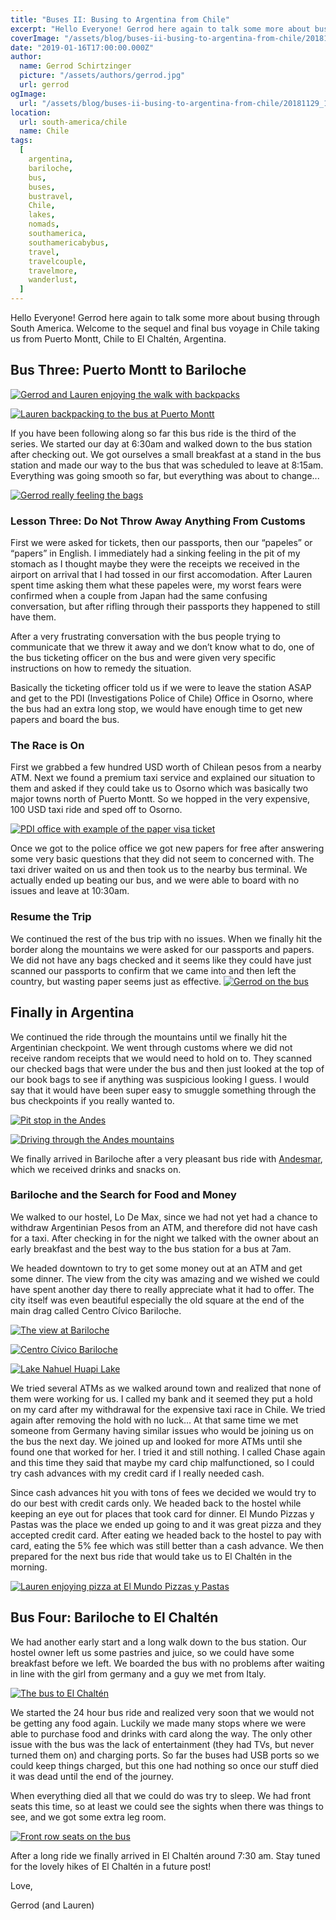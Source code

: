 ```yaml
---
title: "Buses II: Busing to Argentina from Chile"
excerpt: "Hello Everyone! Gerrod here again to talk some more about busing through South America. Welcome to the sequel..."
coverImage: "/assets/blog/buses-ii-busing-to-argentina-from-chile/20181129_125736.jpg"
date: "2019-01-16T17:00:00.000Z"
author:
  name: Gerrod Schirtzinger
  picture: "/assets/authors/gerrod.jpg"
  url: gerrod
ogImage:
  url: "/assets/blog/buses-ii-busing-to-argentina-from-chile/20181129_125736.jpg"
location:
  url: south-america/chile
  name: Chile
tags:
  [
    argentina,
    bariloche,
    bus,
    buses,
    bustravel,
    Chile,
    lakes,
    nomads,
    southamerica,
    southamericabybus,
    travel,
    travelcouple,
    travelmore,
    wanderlust,
  ]
---
```


Hello Everyone! Gerrod here again to talk some more about busing through South America. Welcome to the sequel and final bus voyage in Chile taking us from Puerto Montt, Chile to El Chaltén, Argentina.

## Bus Three: Puerto Montt to Bariloche

[![Gerrod and Lauren enjoying the walk with backpacks](/assets/blog/buses-ii-busing-to-argentina-from-chile/IMG_20181129_073342.jpg "Gerrod and Lauren enjoying the walk with backpacks")](/assets/blog/buses-ii-busing-to-argentina-from-chile/IMG_20181129_073342.jpg)

[![Lauren backpacking to the bus at Puerto Montt](/assets/blog/buses-ii-busing-to-argentina-from-chile/IMG_20181129_073324.jpg "Lauren backpacking to the bus at Puerto Montt")](/assets/blog/buses-ii-busing-to-argentina-from-chile/IMG_20181129_073324.jpg)

If you have been following along so far this bus ride is the third of the series. We started our day at 6:30am and walked down to the bus station after checking out. We got ourselves a small breakfast at a stand in the bus station and made our way to the bus that was scheduled to leave at 8:15am. Everything was going smooth so far, but everything was about to change...

[![Gerrod really feeling the bags](/assets/blog/buses-ii-busing-to-argentina-from-chile/IMG_20181129_073403.jpg "Gerrod really feeling the bags")](/assets/blog/buses-ii-busing-to-argentina-from-chile/IMG_20181129_073403.jpg)

### Lesson Three: Do Not Throw Away Anything From Customs

First we were asked for tickets, then our passports, then our “papeles” or “papers” in English. I immediately had a sinking feeling in the pit of my stomach as I thought maybe they were the receipts we received in the airport on arrival that I had tossed in our first accomodation. After Lauren spent time asking them what these papeles were, my worst fears were confirmed when a couple from Japan had the same confusing conversation, but after rifling through their passports they happened to still have them.

After a very frustrating conversation with the bus people trying to communicate that we threw it away and we don’t know what to do, one of the bus ticketing officer on the bus and were given very specific instructions on how to remedy the situation.

Basically the ticketing officer told us if we were to leave the station ASAP and get to the PDI (Investigations Police of Chile) Office in Osorno, where the bus had an extra long stop, we would have enough time to get new papers and board the bus.

### The Race is On

First we grabbed a few hundred USD worth of Chilean pesos from a nearby ATM. Next we found a premium taxi service and explained our situation to them and asked if they could take us to Osorno which was basically two major towns north of Puerto Montt. So we hopped in the very expensive, 100 USD taxi ride and sped off to Osorno.

[![PDI office with example of the paper visa ticket](/assets/blog/buses-ii-busing-to-argentina-from-chile/IMG_20181129_095030.jpg "PDI office with example of the paper visa ticket")](/assets/blog/buses-ii-busing-to-argentina-from-chile/IMG_20181129_095030.jpg)

Once we got to the police office we got new papers for free after answering some very basic questions that they did not seem to concerned with. The taxi driver waited on us and then took us to the nearby bus terminal. We actually ended up beating our bus, and we were able to board with no issues and leave at 10:30am.

### Resume the Trip

We continued the rest of the bus trip with no issues. When we finally hit the border along the mountains we were asked for our passports and papers. We did not have any bags checked and it seems like they could have just scanned our passports to confirm that we came into and then left the country, but wasting paper seems just as effective.
[![Gerrod on the bus](/assets/blog/buses-ii-busing-to-argentina-from-chile/20181129_125417.jpg "Gerrod on the bus")](/assets/blog/buses-ii-busing-to-argentina-from-chile/20181129_125417.jpg)

## Finally in Argentina

We continued the ride through the mountains until we finally hit the Argentinian checkpoint. We went through customs where we did not receive random receipts that we would need to hold on to. They scanned our checked bags that were under the bus and then just looked at the top of our book bags to see if anything was suspicious looking I guess. I would say that it would have been super easy to smuggle something through the bus checkpoints if you really wanted to.

[![Pit stop in the Andes](/assets/blog/buses-ii-busing-to-argentina-from-chile/20181129_125503.jpg "Pit stop in the Andes")](/assets/blog/buses-ii-busing-to-argentina-from-chile/20181129_125503.jpg)

[![Driving through the Andes mountains](/assets/blog/buses-ii-busing-to-argentina-from-chile/20181129_125736.jpg "Driving through the Andes mountains")](/assets/blog/buses-ii-busing-to-argentina-from-chile/20181129_125736.jpg)

We finally arrived in Bariloche after a very pleasant bus ride with [Andesmar](https://www.andesmar.com/en/), which we received drinks and snacks on.

### Bariloche and the Search for Food and Money

We walked to our hostel, Lo De Max, since we had not yet had a chance to withdraw Argentinian Pesos from an ATM, and therefore did not have cash for a taxi. After checking in for the night we talked with the owner about an early breakfast and the best way to the bus station for a bus at 7am.

We headed downtown to try to get some money out at an ATM and get some dinner. The view from the city was amazing and we wished we could have spent another day there to really appreciate what it had to offer. The city itself was even beautiful especially the old square at the end of the main drag called Centro Cívico Bariloche.

[![The view at Bariloche](/assets/blog/buses-ii-busing-to-argentina-from-chile/IMG_20181129_191711-PANO.jpg "The view at Bariloche")](/assets/blog/buses-ii-busing-to-argentina-from-chile/IMG_20181129_191711-PANO.jpg)

[![Centro Cívico Bariloche](/assets/blog/buses-ii-busing-to-argentina-from-chile/IMG_20181129_200303.jpg "Centro Cívico Bariloche")](/assets/blog/buses-ii-busing-to-argentina-from-chile/IMG_20181129_200303.jpg)

[![Lake Nahuel Huapi Lake](/assets/blog/buses-ii-busing-to-argentina-from-chile/IMG_20181129_200528.jpg "Lake Nahuel Huapi Lake")](/assets/blog/buses-ii-busing-to-argentina-from-chile/IMG_20181129_200528.jpg)

We tried several ATMs as we walked around town and realized that none of them were working for us. I called my bank and it seemed they put a hold on my card after my withdrawal for the expensive taxi race in Chile. We tried again after removing the hold with no luck… At that same time we met someone from Germany having similar issues who would be joining us on the bus the next day. We joined up and looked for more ATMs until she found one that worked for her. I tried it and still nothing. I called Chase again and this time they said that maybe my card chip malfunctioned, so I could try cash advances with my credit card if I really needed cash.

Since cash advances hit you with tons of fees we decided we would try to do our best with credit cards only. We headed back to the hostel while keeping an eye out for places that took card for dinner. El Mundo Pizzas y Pastas was the place we ended up going to and it was great pizza and they accepted credit card.
After eating we headed back to the hostel to pay with card, eating the 5% fee which was still better than a cash advance. We then prepared for the next bus ride that would take us to El Chaltén in the morning.

[![Lauren enjoying pizza at El Mundo Pizzas y Pastas](/assets/blog/buses-ii-busing-to-argentina-from-chile/IMG_20181129_212553.jpg "Lauren enjoying pizza at El Mundo Pizzas y Pastas")](/assets/blog/buses-ii-busing-to-argentina-from-chile/IMG_20181129_212553.jpg)

## Bus Four: Bariloche to El Chaltén

We had another early start and a long walk down to the bus station. Our hostel owner left us some pastries and juice, so we could have some breakfast before we left. We boarded the bus with no problems after waiting in line with the girl from germany and a guy we met from Italy.

[![The bus to El Chaltén](/assets/blog/buses-ii-busing-to-argentina-from-chile/IMG_20181130_141018.jpg "The bus to El Chaltén")](/assets/blog/buses-ii-busing-to-argentina-from-chile/IMG_20181130_141018.jpg)

We started the 24 hour bus ride and realized very soon that we would not be getting any food again. Luckily we made many stops where we were able to purchase food and drinks with card along the way. The only other issue with the bus was the lack of entertainment (they had TVs, but never turned them on) and charging ports. So far the buses had USB ports so we could keep things charged, but this one had nothing so once our stuff died it was dead until the end of the journey.

When everything died all that we could do was try to sleep. We had front seats this time, so at least we could see the sights when there was things to see, and we got some extra leg room.

[![Front row seats on the bus](/assets/blog/buses-ii-busing-to-argentina-from-chile/20181130_145453.jpg "Front row seats on the bus")](/assets/blog/buses-ii-busing-to-argentina-from-chile/20181130_145453.jpg)

After a long ride we finally arrived in El Chaltén around 7:30 am. Stay tuned for the lovely hikes of El Chaltén in a future post!

Love,

Gerrod (and Lauren)
